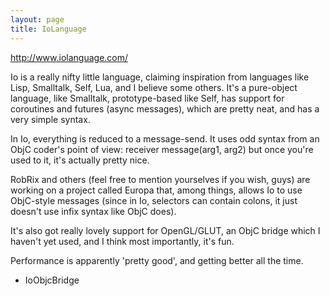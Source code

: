 ```yaml
---
layout: page
title: IoLanguage
---
```


http://www.iolanguage.com/

Io is a really nifty little language, claiming inspiration from languages like Lisp, Smalltalk, Self, Lua, and I believe some others. It's a pure-object language, like Smalltalk, prototype-based like Self, has support for coroutines and futures (async messages), which are pretty neat, and has a very simple syntax.

In Io, everything is reduced to a message-send. It uses odd syntax from an ObjC coder's point of view:     receiver message(arg1, arg2) but once you're used to it, it's actually pretty nice.

RobRix and others (feel free to mention yourselves if you wish, guys) are working on a project called Europa that, among things, allows Io to use ObjC-style messages (since in Io, selectors can contain colons, it just doesn't use infix syntax like ObjC does).

It's also got really lovely support for OpenGL/GLUT, an ObjC bridge which I haven't yet used, and I think most importantly, it's fun.

Performance is apparently 'pretty good', and getting better all the time.

* IoObjcBridge

